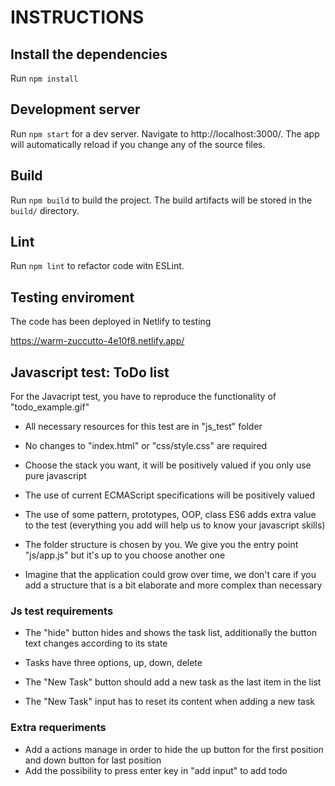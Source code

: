 # INSTRUCTIONS


## Install the dependencies 

Run `npm install`

## Development server

Run `npm start` for a dev server. Navigate to http://localhost:3000/. The app will automatically reload if you change any of the source files.


## Build

Run `npm build` to build the project. The build artifacts will be stored in the `build/` directory.

## Lint

Run `npm lint` to refactor code witn ESLint.

## Testing enviroment

The code has been deployed in Netlify to testing

https://warm-zuccutto-4e10f8.netlify.app/

## Javascript test: ToDo list

For the Javacript test, you have to reproduce the functionality of "todo_example.gif"

- All necessary resources for this test are in "js_test" folder

- No changes to "index.html" or "css/style.css" are required

- Choose the stack you want, it will be positively valued if you only use pure javascript

- The use of current ECMAScript specifications will be positively valued

- The use of some pattern, prototypes, OOP, class ES6 adds extra value to the test (everything you add will help us to know your javascript skills)

- The folder structure is chosen by you. We give you the entry point "js/app.js" but it's up to you choose another one

- Imagine that the application could grow over time, we don't care if you add a structure that is a bit elaborate and more complex than necessary


### Js test requirements

- The "hide" button hides and shows the task list, additionally the button text changes according to its state

- Tasks have three options, up, down, delete

- The "New Task" button should add a new task as the last item in the list

- The "New Task" input has to reset its content when adding a new task


### Extra requeriments

- Add a actions manage in order to hide the up button for the first position and down button for last position
- Add the possibility to press enter key in "add input" to add todo